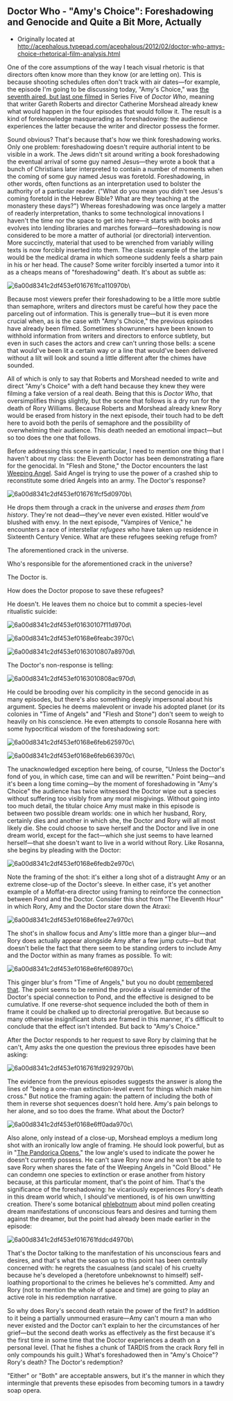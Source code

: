 ## Doctor Who - "Amy's Choice": Foreshadowing and Genocide and Quite a Bit More, Actually

 * Originally located at http://acephalous.typepad.com/acephalous/2012/02/doctor-who-amys-choice-rhetorical-film-analysis.html


One of the core assumptions of the way I teach visual rhetoric is that directors often know more than they know (or are letting on). This is because shooting schedules often don't track with air dates—for example, the episode I'm going to be discussing today, "Amy's Choice," was [the seventh aired, but last one filmed](http://en.wikipedia.org/wiki/Doctor_Who_(series_5)#Filming) in Series Five of *Doctor Who*, meaning that writer Gareth Roberts and director Catherine Morshead already knew what would happen in the four episodes that would follow it. The result is a kind of foreknowledge masquerading as foreshadowing: the audience experiences the latter because the writer and director possess the former.

Sound obvious? That's because that's how we think foreshadowing works. Only one problem: foreshadowing doesn't require authorial intent to be visible in a work. The Jews didn't sit around writing a book foreshadowing the eventual arrival of some guy named Jesus—they wrote a book that a bunch of Christians later interpreted to contain a number of moments when the coming of some guy named Jesus was foretold. Foreshadowing, in other words, often functions as an interpretation used to bolster the authority of a particular reader. ("What do you mean you didn't see Jesus's coming foretold in the Hebrew Bible? What are they teaching at the monastery these days?") Whereas foreshadowing was once largely a matter of readerly interpretation, thanks to some technological innovations I haven't the time nor the space to get into here—it starts with books and evolves into lending libraries and marches forward—foreshadowing is now considered to be more a matter of authorial (or directorial) intervention.
More succinctly, material that used to be wrenched from variably willing texts is now forcibly inserted into them. The classic example of the latter would be the medical drama in which someone suddenly feels a sharp pain in his or her head. The cause? Some writer forcibly inserted a tumor into it as a cheaps means of "foreshadowing" death. It's about as subtle as:

![6a00d8341c2df453ef016761fca110970b](images/tv/doctor-who-amys-choice/6a00d8341c2df453ef016761fca110970b.jpg)\ 

Because most viewers prefer their foreshadowing to be a little more subtle than semaphore, writers and directors must be careful how they pace the parceling out of information. This is generally true—but it is even more crucial when, as is the case with "Amy's Choice," the previous episodes have already been filmed. Sometimes showrunners have been known to withhold information from writers and directors to enforce subtlety, but even in such cases the actors and crew can't unring those bells: a scene that would've been lit a certain way or a line that would've been delivered without a lilt will look and sound a little different after the chimes have sounded.

All of which is only to say that Roberts and Morshead needed to write and direct "Amy's Choice" with a deft hand because they knew they were filming a fake version of a real death. Being that this is *Doctor Who*, that oversimplifies things slightly, but the scene that follows is a dry run for the death of Rory Williams. Because Roberts and Morshead already knew Rory would be erased from history in the next episode, their touch had to be deft here to avoid both the perils of semaphore and the possibility of overwhelming their audience. This death needed an emotional impact—but so too does the one that follows.

Before addressing this scene in particular, I need to mention one thing that I haven't about my class: the Eleventh Doctor has been demonstrating a flare for the genocidal. In "Flesh and Stone," the Doctor encounters the last [Weeping Angel](http://en.wikipedia.org/wiki/Weeping_Angels). Said Angel is trying to use the power of a crashed ship to reconstitute some dried Angels into an army. The Doctor's response?

![6a00d8341c2df453ef016761fcf5d0970b](images/tv/doctor-who-amys-choice/6a00d8341c2df453ef016761fcf5d0970b.jpg)\ 

He drops them through a crack in the universe and *erases them from history*. They're not dead—they've never even existed. Hitler would've blushed with envy. In the next episode, "Vampires of Venice," he encounters a race of interstellar *refugees* who have taken up residence in Sixteenth Century Venice. What are these refugees seeking refuge from?

The aforementioned crack in the universe.

Who's responsible for the aforementioned crack in the universe?

The Doctor is.

How does the Doctor propose to save these refugees?

He doesn't. He leaves them no choice but to commit a species-level ritualistic suicide:

![6a00d8341c2df453ef01630107f11d970d](images/tv/doctor-who-amys-choice/6a00d8341c2df453ef01630107f11d970d.jpg)\ 

![6a00d8341c2df453ef0168e6feabc3970c](images/tv/doctor-who-amys-choice/6a00d8341c2df453ef0168e6feabc3970c.jpg)\ 

![6a00d8341c2df453ef0163010807a8970d](images/tv/doctor-who-amys-choice/6a00d8341c2df453ef0163010807a8970d.jpg)\ 

The Doctor's non-response is telling:

![6a00d8341c2df453ef0163010808ac970d](images/tv/doctor-who-amys-choice/6a00d8341c2df453ef0163010808ac970d.jpg)\ 

He could be brooding over his complicity in the second genocide in as many episodes, but there's also something deeply impersonal about his argument. Species he deems malevolent or invade his adopted planet (or its colonies in "Time of Angels" and "Flesh and Stone") don't seem to weigh to heavily on his conscience. He even attempts to console Rosanna here with some hypocritical wisdom of the foreshadowing sort:

![6a00d8341c2df453ef0168e6feb625970c](images/tv/doctor-who-amys-choice/6a00d8341c2df453ef0168e6feb625970c.jpg)\ 

![6a00d8341c2df453ef0168e6feb663970c](images/tv/doctor-who-amys-choice/6a00d8341c2df453ef0168e6feb663970c.jpg)\ 

The unacknowledged exception here being, of course, "Unless the Doctor's fond of you, in which case, time can and will be rewritten." Point being—and it's been a long time coming—by the moment of foreshadowing in "Amy's Choice" the audience has twice witnessed the Doctor wipe out a species without suffering too visibly from any moral misgivings. Without going into too much detail, the titular choice Amy must make in this episode is between two possible dream worlds: one in which her husband, Rory, certainly dies and another in which she, the Doctor and Rory will all most likely die. She could choose to save herself and the Doctor and live in one dream world, except for the fact—which she just seems to have learned herself—that she doesn't want to live in a world without Rory. Like Rosanna, she begins by pleading with the Doctor:

![6a00d8341c2df453ef0168e6fedb2e970c](images/tv/doctor-who-amys-choice/6a00d8341c2df453ef0168e6fedb2e970c.jpg)\ 

Note the framing of the shot: it's either a long shot of a distraught Amy or an extreme close-up of the Doctor's sleeve. In either case, it's yet another example of a Moffat-era director using framing to reinforce the connection between Pond and the Doctor. Consider this shot from "The Eleventh Hour" in which Rory, Amy and the Doctor stare down the Atraxi:

![6a00d8341c2df453ef0168e6fee27e970c](images/tv/doctor-who-amys-choice/6a00d8341c2df453ef0168e6fee27e970c.jpg)\ 

The shot's in shallow focus and Amy's little more than a ginger blur—and Rory does actually appear alongside Amy after a few jump cuts—but that doesn't belie the fact that there seem to be standing orders to include Amy and the Doctor within as many frames as possible. To wit:

![6a00d8341c2df453ef0168e6fef608970c](images/tv/doctor-who-amys-choice/6a00d8341c2df453ef0168e6fef608970c.jpg)\ 

This ginger blur's from "Time of Angels," but you no doubt [remembered that](http://acephalous.typepad.com/acephalous/2011/02/doctor-who-time-of-angels-lecture-notes.html). The point seems to be remind the provide a visual reminder of the Doctor's special connection to Pond, and the effective is designed to be cumulative. If one reverse-shot sequence included the both of them in frame it could be chalked up to directorial prerogative. But because so many otherwise insignificant shots are framed in this manner, it's difficult to conclude that the effect isn't intended. But back to "Amy's Choice."

After the Doctor responds to her request to save Rory by claiming that he can't, Amy asks the one question the previous three episodes have been asking:

![6a00d8341c2df453ef016761fd9292970b](images/tv/doctor-who-amys-choice/6a00d8341c2df453ef016761fd9292970b.jpg)\ 

The evidence from the previous episodes suggests the answer is along the lines of "being a one-man extinction-level event for things which make him cross." But notice the framing again: the pattern of including the both of them in reverse shot sequences doesn't hold here. Amy's pain belongs to her alone, and so too does the frame. What about the Doctor?

![6a00d8341c2df453ef0168e6ff0ada970c](images/tv/doctor-who-amys-choice/6a00d8341c2df453ef0168e6ff0ada970c.jpg)\ 

Also alone, only instead of a close-up, Morshead employs a medium long shot with an ironically low angle of framing. He should look powerful, but as in "[The Pandorica Opens](http://acephalous.typepad.com/acephalous/2011/11/doctor-who-the-pandorica-opens.html)," the low angle's used to indicate the power he doesn't currently possess. He can't save Rory now and he won't be able to save Rory when shares the fate of the Weeping Angels in "Cold Blood." He can condemn one species to extinction or erase another from history because, at this particular moment, that's the point of him. That's the significance of the foreshadowing: he vicariously experiences Rory's death in this dream world which, I should've mentioned, is of his own unwitting creation. There's some botanical [phlebotnum](http://acephalous.typepad.com/acephalous/2006/06/the_mirror_of_f.html) about mind pollen creating dream manifestations of unconscious fears and desires and turning them against the dreamer, but the point had already been made earlier in the episode:

![6a00d8341c2df453ef016761fddcd4970b](images/tv/doctor-who-amys-choice/6a00d8341c2df453ef016761fddcd4970b.jpg)\ 

That's the Doctor talking to the manifestation of his unconscious fears and desires, and that's what the season up to this point has been centrally concerned with: he regrets the casualness (and scale) of his cruelty because he's developed a (heretofore unbeknownst to himself) self-loathing proportional to the crimes he believes he's committed. Amy and Rory (not to mention the whole of space and time) are going to play an active role in his redemption narrative.

So why does Rory's second death retain the power of the first? In addition to it being a partially unmourned erasure—Amy can't mourn a man who never existed and the Doctor can't explain to her the circumstances of her grief—but the second death works as effectively as the first because it's the first time in some time that the Doctor experiences a death on a personal level. (That he fishes a chunk of TARDIS from the crack Rory fell in only compounds his guilt.) What's foreshadowed then in "Amy's Choice"? Rory's death? The Doctor's redemption?

"Either" or "Both" are acceptable answers, but it's the manner in which they intermingle that prevents these episodes from becoming tumors in a tawdry soap opera.
